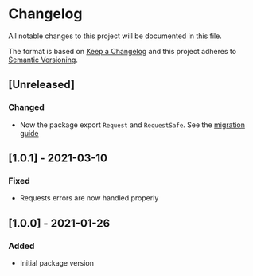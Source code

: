 # Changelog

All notable changes to this project will be documented in this file.

The format is based on [Keep a Changelog](http://keepachangelog.com/en/1.0.0/)
and this project adheres to [Semantic Versioning](http://semver.org/spec/v2.0.0.html).

## [Unreleased]
### Changed
- Now the package export `Request` and `RequestSafe`. See the [migration guide](./README.md#running-migration)

## [1.0.1] - 2021-03-10
### Fixed
- Requests errors are now handled properly

## [1.0.0] - 2021-01-26
### Added
- Initial package version
